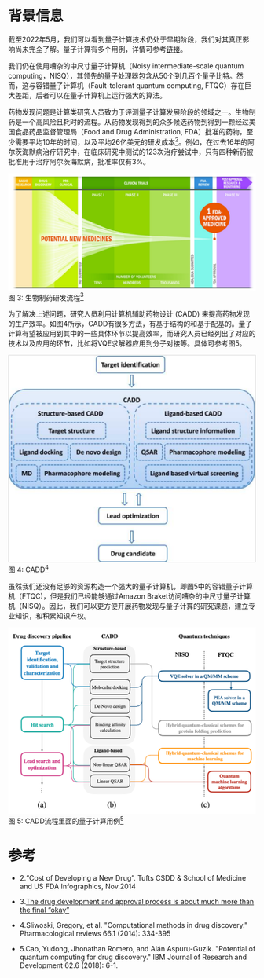 # 背景信息

截至2022年5月，我们可以看到量子计算技术仍处于早期阶段，我们对其真正影响尚未完全了解。量子计算有多个用例，详情可参考[链接](https://www.forbes.com/sites/chuckbrooks/2021/03/21/the-emerging-paths-of-quantum-computing/?sh=765b2ed6613e)。

我们仍在使用嘈杂的中尺寸量子计算机（Noisy intermediate-scale quantum computing，NISQ），其领先的量子处理器包含从50个到几百个量子比特。然而，这与容错量子计算机（Fault-tolerant quantum computing, FTQC）存在巨大差距，后者可以在量子计算机上运行强大的算法。

药物发现问题是计算类研究人员致力于评测量子计算发展阶段的领域之一。生物制药是一个高风险且耗时的流程。从药物发现得到的众多候选药物到得到一颗经过美国食品药品监督管理局（Food and Drug Administration, FDA）批准的药物，至少需要平均10年的时间，以及平均26亿美元的研发成本[<sup>2</sup>](#drug-discovery)。例如，在过去16年的阿尔茨海默病治疗研究中，在临床研究中测试的123次治疗尝试中，只有四种新药被批准用于治疗阿尔茨海默病，批准率仅有3%。

![Drug Discovery](../images/drug-discovery.png)
图 3: 生物制药研发流程[<sup>3</sup>](#drug-discovery)

为了解决上述问题，研究人员利用计算机辅助药物设计 (CADD) 来提高药物发现的生产效率。如图4所示，CADD有很多方法，有基于结构的和基于配基的。量子计算有望被应用到其中的一些具体环节以提高效率，而研究人员已经列出了对应的技术以及应用的环节，比如将VQE求解器应用到分子对接等。具体可参考图5。

![CADD](../images/cadd.png)
图 4: CADD[<sup>4</sup>](#cadd)


虽然我们还没有足够的资源构造一个强大的量子计算机，即图5中的容错量子计算机（FTQC)，但是我们已经能够通过Amazon Braket访问嘈杂的中尺寸量子计算机（NISQ）。因此，我们可以更方便开展药物发现与量子计算的研究课题，建立专业知识，和积累知识产权。

![CADD-QC](../images/cadd-qc.png)
图 5: CADD流程里面的量子计算用例[<sup>5</sup>](#cadd)

# 参考
<div id='drug-discovery'></div>

 - 2.“Cost of Developing a New Drug”. Tufts CSDD & School of Medicine and US FDA Infographics, Nov.2014

 - 3.[The drug development and approval process is about much more than the final “okay”](https://catalyst.phrma.org/the-drug-development-and-approval-process-is-about-much-more-than-the-final-okay)

- 4.Sliwoski, Gregory, et al. "Computational methods in drug discovery." Pharmacological reviews 66.1 (2014): 334-395

- 5.Cao, Yudong, Jhonathan Romero, and Alán Aspuru-Guzik. "Potential of quantum computing for drug discovery." IBM Journal of Research and Development 62.6 (2018): 6-1.